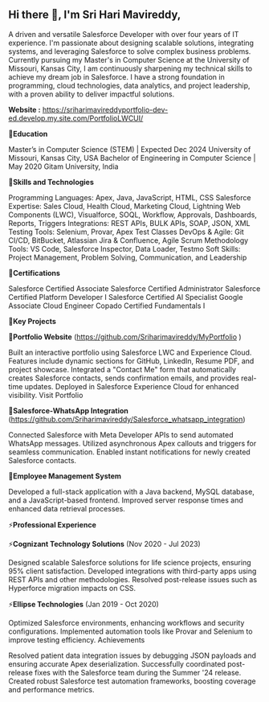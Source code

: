 ## Hi there 👋, I'm Sri Hari Mavireddy,

A driven and versatile Salesforce Developer with over four years of IT experience. I'm passionate about designing scalable solutions, integrating systems, and leveraging Salesforce to solve complex business problems. Currently pursuing my Master's in Computer Science at the University of Missouri, Kansas City, I am continuously sharpening my technical skills to achieve my dream job in Salesforce. I have a strong foundation in programming, cloud technologies, data analytics, and project leadership, with a proven ability to deliver impactful solutions.

**Website :** https://sriharimavireddyportfolio-dev-ed.develop.my.site.com/PortfolioLWCUI/

🌱**Education**

Master’s in Computer Science (STEM) | Expected Dec 2024
University of Missouri, Kansas City, USA
Bachelor of Engineering in Computer Science | May 2020
Gitam University, India

💬**Skills and Technologies**

Programming Languages: Apex, Java, JavaScript, HTML, CSS
Salesforce Expertise: Sales Cloud, Health Cloud, Marketing Cloud, Lightning Web Components (LWC), Visualforce, SOQL, Workflow, Approvals, Dashboards, Reports, Triggers
Integrations: REST APIs, BULK APIs, SOAP, JSON, XML
Testing Tools: Selenium, Provar, Apex Test Classes
DevOps & Agile: Git CI/CD, BitBucket, Atlassian Jira & Confluence, Agile Scrum Methodology
Tools: VS Code, Salesforce Inspector, Data Loader, Testmo
Soft Skills: Project Management, Problem Solving, Communication, and Leadership

  🤔**Certifications**

Salesforce Certified Associate
Salesforce Certified Administrator
Salesforce Certified Platform Developer I
Salesforce Certified AI Specialist
Google Associate Cloud Engineer
Copado Certified Fundamentals I

  🔭**Key Projects**

  🔭**Portfolio Website**  (https://github.com/Sriharimavireddy/MyPortfolio )

Built an interactive portfolio using Salesforce LWC and Experience Cloud.
Features include dynamic sections for GitHub, LinkedIn, Resume PDF, and project showcase.
Integrated a "Contact Me" form that automatically creates Salesforce contacts, sends confirmation emails, and provides real-time updates.
Deployed in Salesforce Experience Cloud for enhanced visibility.
Visit Portfolio
  
  🔭**Salesforce-WhatsApp Integration**  (https://github.com/Sriharimavireddy/Salesforce_whatsapp_integration)

Connected Salesforce with Meta Developer APIs to send automated WhatsApp messages.
Utilized asynchronous Apex callouts and triggers for seamless communication.
Enabled instant notifications for newly created Salesforce contacts.
  
  🔭**Employee Management System**

Developed a full-stack application with a Java backend, MySQL database, and a JavaScript-based frontend.
Improved server response times and enhanced data retrieval processes.
  
  ⚡**Professional Experience**

  ⚡**Cognizant Technology Solutions** (Nov 2020 - Jul 2023)

Designed scalable Salesforce solutions for life science projects, ensuring 95% client satisfaction.
Developed integrations with third-party apps using REST APIs and other methodologies.
Resolved post-release issues such as Hyperforce migration impacts on CSS.
 
  ⚡**Ellipse Technologies** (Jan 2019 - Oct 2020)

Optimized Salesforce environments, enhancing workflows and security configurations.
Implemented automation tools like Provar and Selenium to improve testing efficiency.
Achievements

Resolved patient data integration issues by debugging JSON payloads and ensuring accurate Apex deserialization.
Successfully coordinated post-release fixes with the Salesforce team during the Summer '24 release.
Created robust Salesforce test automation frameworks, boosting coverage and performance metrics.

